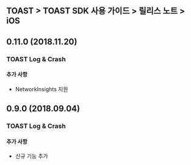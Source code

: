## TOAST > TOAST SDK 사용 가이드 > 릴리스 노트 > iOS

## 0.11.0 (2018.11.20)
### TOAST Log & Crash

#### 추가 사항
* NetworkInsights 지원 


## 0.9.0 (2018.09.04)

### TOAST Log & Crash

#### 추가 사항

* 신규 기능 추가


